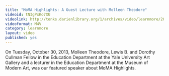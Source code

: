 ```yaml
---
title: "MoMA Highlights: A Guest Lecture with Molleen Theodore"
videoid: tNIgPxKo7XU
videolink: http://tonks.darienlibrary.org/1/archives/video/learnmore/20131029_moma_highlights.m4v
videoformat: M4V
category: learnmore
layout: video
published: yes
---
```


On Tuesday, October 30, 2013, Molleen Theodore, Lewis B. and Dorothy Cullman Fellow in the Education Department at the Yale University Art Gallery and a lecturer in the Education Department at the Museum of Modern Art, was our featured speaker about MoMA Highlights. 